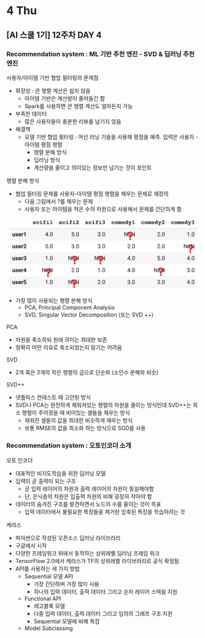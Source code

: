 # 4 Thu

## \[AI 스쿨 1기\] 12주차 DAY 4

### Recommendation system : ML 기반 추천 엔진 - SVD & 딥러닝 추천 엔진

사용자/아이템 기반 협업 필터링의 문제점

* 확장성 : 큰 행렬 계산은 쉽지 않음
  * 아이템 기반은 계산량이 줄어들긴 함
  * Spark를 사용하면 큰 행렬 계산도 얼마든지 가능
* 부족한 데이터
  * 많은 사용자들이 충분한 리뷰를 남기지 않음
* 해결책
  * 모델 기반 협업 필터링 : 머신 러닝 기술을 사용해 평점을 예측. 입력은 사용자 - 아이템 평점 행렬
    * 행렬 분해 방식
    * 딥러닝 방식
    * 계산량을 줄이고 의미있는 정보만 남기는 것이 포인트

행렬 분해 방식

* 협업 필터링 문제를 사용자-아이템 평점 행렬을 채우는 문제로 재정의
  * 다음 그림에서 ?를 채우는 문제
  * 사용자 또는 아이템을 적은 수의 차원으로 사용해서 문제를 간단하게 함

![](../../.gitbook/assets/image%20%28283%29.png)

* 가장 많이 사용되는 행렬 분해 방식
  * PCA, Principal Component Analysis
  * SVD, Singular Vector Decomposition \(또는 SVD ++\)

PCA

* 차원을 축소하되 원래 의미는 최대한 보존
* 정확히 어떤 이유로 축소되었는지 알기는 어려움

SVD

* 2개 혹은 3개의 작은 행렬의 곱으로 단순화 \(소인수 분해와 비슷\)

SVD++

* 넷플릭스 컨테스트 때 고안된 방식
* SVD나 PCA는 완전하게 채워져있는 행렬의 차원을 줄이는 방식인데 SVD++는 희소 행렬이 주어졌을 때 비어있는 셀들을 채우는 방식
  * 채워진 셀들의 값을 최대한 비슷하게 채우는 방식
  * 보통 RMSE의 값을 최소화 하는 방식으로 SGD를 사용



### Recommendation system : 오토인코더 소개

오토 인코더

* 대표적인 비지도학습을 위한 딥러닝 모델
* 입력이 곧 출력이 되는 구조
  * 곧 입력 레이어의 차원과 출력 레이어의 차원이 동일해야함
  * 단, 은닉층의 차원은 입출력 차원의 비해 굉장히 작아야 함
* 데이터의 숨겨진 구조를 발견하면서 노드의 수를 줄이는 것이 목표
  * 입력 데이터에서 불필요한 특징들을 제거한 압축된 특징을 학습하려는 것

케라스

* 파이썬으로 작성된 오픈소스 딥러닝 라이브러리
* 구글에서 시작
* 다양한 프레임워크 위에서 동작하는 상위레벨 딥러닝 프레임 워크
* TensorFlow 2.0에서 케라스가 TF의 상위레벨 라이브러리로 공식 확정됨
* API를 사용하는 세 가지 방법
  * Sequential 모델 API
    * 가장 간단하며 가장 많이 사용
    * 하나의 입력 데이터, 출력 데이터 그리고 순차 레이어 스택을 지원
  * Functional API
    * 레고블록 모델
    * 다중 입력 데이터, 출력 데이터 그리고 임의의 그래프 구조 지원
    * Sequential 모델에 비해 복잡
  * Model Subclassing

